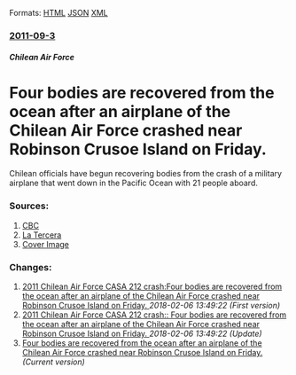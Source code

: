 
Formats: [HTML](/news/2011/09/3/four-bodies-are-recovered-from-the-ocean-after-an-airplane-of-the-chilean-air-force-crashed-near-robinson-crusoe-island-on-friday.html)  [JSON](/news/2011/09/3/four-bodies-are-recovered-from-the-ocean-after-an-airplane-of-the-chilean-air-force-crashed-near-robinson-crusoe-island-on-friday.json)  [XML](/news/2011/09/3/four-bodies-are-recovered-from-the-ocean-after-an-airplane-of-the-chilean-air-force-crashed-near-robinson-crusoe-island-on-friday.xml)  

### [2011-09-3](/news/2011/09/3/index.md)

##### Chilean Air Force
# Four bodies are recovered from the ocean after an airplane of the Chilean Air Force crashed near Robinson Crusoe Island on Friday. 

Chilean officials have begun recovering bodies from the crash of a military airplane that went down in the Pacific Ocean with 21 people aboard.


### Sources:

1. [CBC](http://www.cbc.ca/news/world/story/2011/09/03/chile-plane-crash.html)
2. [La Tercera](http://tercera.com/noticia/nacional/2011/09/680-390475-9-minuto-a-minuto-accidente-de-avion-fach-en-juan-fernandez.shtml)
2. [Cover Image](https://i.cbc.ca/1.1970582.1381468786!/httpImage/image.jpg_gen/derivatives/16x9_1180/hi-chile-plane-rtr2qps0.jpg)

### Changes:

1. [2011 Chilean Air Force CASA 212 crash:Four bodies are recovered from the ocean after an airplane of the Chilean Air Force crashed near Robinson Crusoe Island on Friday. ](/news/2011/09/3/2011-chilean-air-force-casa-212-crash-pfour-bodies-are-recovered-from-the-ocean-after-an-airplane-of-the-chilean-air-force-crashed-near-robi.md) _2018-02-06 13:49:22 (First version)_
2. [2011 Chilean Air Force CASA 212 crash:: Four bodies are recovered from the ocean after an airplane of the Chilean Air Force crashed near Robinson Crusoe Island on Friday. ](/news/2011/09/3/2011-chilean-air-force-casa-212-crash-four-bodies-are-recovered-from-the-ocean-after-an-airplane-of-the-chilean-air-force-crashed-near-rob.md) _2018-02-06 13:49:22 (Update)_
2. [Four bodies are recovered from the ocean after an airplane of the Chilean Air Force crashed near Robinson Crusoe Island on Friday. ](/news/2011/09/3/four-bodies-are-recovered-from-the-ocean-after-an-airplane-of-the-chilean-air-force-crashed-near-robinson-crusoe-island-on-friday.md) _(Current version)_

